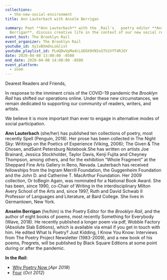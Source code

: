 ```yaml
---
collections:
  - the-new-social-environment
title: Ann Lauterbach with Anselm Berrigan

summary: Poet **Ann Lauterbach** with the _Rail's_  poetry editor **Anselm
  Berrigan**, discuss creative life in the context of our new social reality.
event_host: The Brooklyn Rail
event_organizer: The Brooklyn Rail
youtube_id: Xy1vBXmdxLo&list
youtube_playlist_id: PLmQDwVpMadcLGDOX9VN3sGTh2VYT4RJGY
date: 2020-04-08 13:00:00 -0500
end_date: 2020-04-08 14:00:00 -0500
event_platform:
  - zoom
---
```

Dearest Readers and Friends,

In response to the imminent crisis of the COVID-19 pandemic the _Brooklyn Rail_ has shifted our operations online. Under these new circumstances, we remain dedicated to supporting our community of readers, writers, and artists.

We believe it is more important than ever to engage in alternative modes of social participation.

**Ann Lauterbach**  (she/her) has published ten collections of poetry, most recently Spell (Penguin, 2018). Her prose has been collected in The Night Sky: Writings on the Poetics of Experience (Viking, 2006); The Given & The Chosen, andSaint Petersburg Notebook.She has written on artists Joe Brainard, Jessica Stockholder, Taylor Davis, Kenji Fujita and Cheyney Thompson, among others, and for the exhibition “Whole Fragment” at the Sheppard Fine Arts Gallery in Reno, Nevada. Lauterbach has received fellowships from the Ingram Merrill Foundation, the Guggenheim Foundation and the John D. and Catherine T. MacArthur Foundation. Her 2009 collection, Or toBegin Again, was nominated for a National Book Award. She has been, since 1990, co-Chair of Writing in the interdisciplinary Milton Avery School of the Arts and, since 1997, Ruth and David Schwab II Professor of Languages and Literature, at Bard College. She lives in Germantown, New York.

**Anselm Berrigan** (he/him) is the Poetry Editor for the _Brooklyn Rail_, and the author of eight books of poems, most recently Something for Everybody (Wave, 2018). He recently published a longer poem via pdf, Wobble Factory (Absolute Slab Editions), which is available via email if you get in touch with him. He edited What Is Poetry? Just Kidding, I Know You Know: Interviews from The Poetry Project Newsletter (1983-2009), and a new book of his poems, Pregrets, will be published by Black Square Editions at some point during or after the pandemic.

**In the _Rail_:**

-   [Why Poetry Now (](https://brooklynrail.org/2018/04/editorsmessage/Why-Poetry-Now-April2018)_Apr 2018_)
-   [Four](https://brooklynrail.org/2012/10/poetry/four-lauterbach-oct2012)  (_Oct 2012_)
